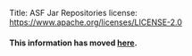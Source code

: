 Title: ASF Jar Repositories
license: https://www.apache.org/licenses/LICENSE-2.0

<script type="text/javascript">
location.href = location.href.replace(/^https?:\/\/[^\/]+\/dev\//, 'https://infra.apache.org/');
</script>


<h4>This information has moved <a href="https://infra.apache.org/repository-faq.html" target="_blank">here</a>.</h4>

